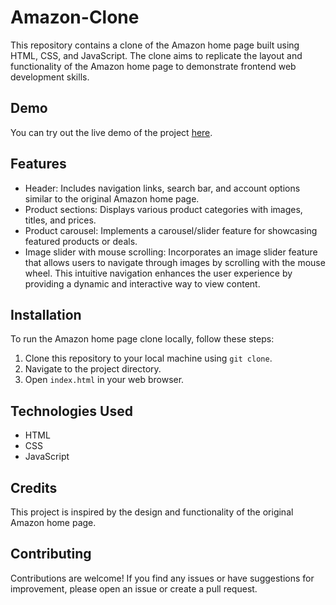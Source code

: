 # Amazon-Clone

This repository contains a clone of the Amazon home page built using HTML, CSS, and JavaScript. The clone aims to replicate the layout and functionality of the Amazon home page to demonstrate frontend web development skills.

## Demo

You can try out the live demo of the project [here](https://amazon-clone-by-sagnik-bose.netlify.app/).

## Features

- Header: Includes navigation links, search bar, and account options similar to the original Amazon home page.
- Product sections: Displays various product categories with images, titles, and prices.
- Product carousel: Implements a carousel/slider feature for showcasing featured products or deals.
- Image slider with mouse scrolling: Incorporates an image slider feature that allows users to navigate through images by scrolling with the mouse wheel. This intuitive navigation enhances the user experience by providing a dynamic and interactive way to view content.


## Installation

To run the Amazon home page clone locally, follow these steps:

1. Clone this repository to your local machine using `git clone`.
2. Navigate to the project directory.
3. Open `index.html` in your web browser.

## Technologies Used

- HTML
- CSS
- JavaScript

## Credits

This project is inspired by the design and functionality of the original Amazon home page.

## Contributing

Contributions are welcome! If you find any issues or have suggestions for improvement, please open an issue or create a pull request.






